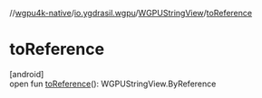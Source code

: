 //[wgpu4k-native](../../../index.md)/[io.ygdrasil.wgpu](../index.md)/[WGPUStringView](index.md)/[toReference](to-reference.md)

# toReference

[android]\
open fun [toReference](to-reference.md)(): WGPUStringView.ByReference